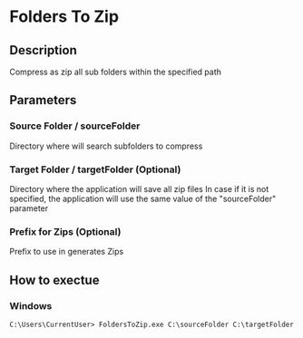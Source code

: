 # Folders To Zip

## Description
Compress as zip all sub folders within the specified path

## Parameters

### Source Folder / sourceFolder
Directory where will search subfolders to compress

### Target Folder / targetFolder (Optional)
Directory where the application will save all zip files
In case if it is not specified, the application will use the same value of the "sourceFolder" parameter

### Prefix for Zips (Optional)
Prefix to use in generates Zips

## How to exectue

### Windows
```console
C:\Users\CurrentUser> FoldersToZip.exe C:\sourceFolder C:\targetFolder
```